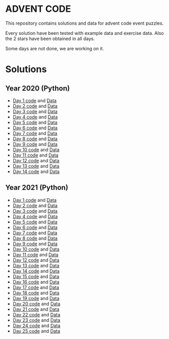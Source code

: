 # ADVENT CODE

This repository contains solutions and data for advent code event puzzles.

Every solution have been tested with example data and exercise data. Also the 2 stars have been obtained in all days.

Some days are not done, we are working on it.

# Solutions

## Year 2020 (Python)

- [Day 1 code](./2020-2021/day1.py) and [Data](./2020-2021/data/day1.data.txt)
- [Day 2 code](./2020-2021/day2.py) and [Data](./2020-2021/data/day2.data.txt)
- [Day 3 code](./2020-2021/day3.py) and [Data](./2020-2021/data/day3.data.txt)
- [Day 4 code](./2020-2021/day4.py) and [Data](./2020-2021/data/day4.data.txt)
- [Day 5 code](./2020-2021/day5.py) and [Data](./2020-2021/data/day5.data.txt)
- [Day 6 code](./2020-2021/day6.py) and [Data](./2020-2021/data/day6.data.txt)
- [Day 7 code](./2020-2021/day7.py) and [Data](./2020-2021/data/day7.data.txt)
- [Day 8 code](./2020-2021/day8.py) and [Data](./2020-2021/data/day8.data.txt)
- [Day 9 code](./2020-2021/day9.py) and [Data](./2020-2021/data/day9.data.txt)
- [Day 10 code](./2020-2021/day10.py) and [Data](./2020-2021/data/day10.data.txt)
- [Day 11 code](./2020-2021/day11.py) and [Data](./2020-2021/data/day11.data.txt)
- [Day 12 code](./2020-2021/day12.py) and [Data](./2020-2021/data/day12.data.txt)
- [Day 13 code](./2020-2021/day13.py) and [Data](./2020-2021/data/day13.data.txt)
- [Day 14 code](./2020-2021/day14.py) and [Data](./2020-2021/data/day14.data.txt)

## Year 2021 (Python)

- [Day 1 code](./2021-2022/day1.py) and [Data](./2021-2022/data/day1.data.txt)
- [Day 2 code](./2021-2022/day2.py) and [Data](./2021-2022/data/day2.data.txt)
- [Day 3 code](./2021-2022/day3.py) and [Data](./2021-2022/data/day3.data.txt)
- [Day 4 code](./2021-2022/day4.py) and [Data](./2021-2022/data/day4.data.txt)
- [Day 5 code](./2021-2022/day5.py) and [Data](./2021-2022/data/day5.data.txt)
- [Day 6 code](./2021-2022/day6.py) and [Data](./2021-2022/data/day6.data.txt)
- [Day 7 code](./2021-2022/day7.py) and [Data](./2021-2022/data/day7.data.txt)
- [Day 8 code](./2021-2022/day8.py) and [Data](./2021-2022/data/day8.data.txt)
- [Day 9 code](./2021-2022/day9.py) and [Data](./2021-2022/data/day9.data.txt)
- [Day 10 code](./2021-2022/day10.py) and [Data](./2021-2022/data/day10.data.txt)
- [Day 11 code](./2021-2022/day11.py) and [Data](./2021-2022/data/day11.data.txt)
- [Day 12 code](./2021-2022/day12.py) and [Data](./2021-2022/data/day12.data.txt)
- [Day 13 code](./2021-2022/day13.py) and [Data](./2021-2022/data/day13.data.txt)
- [Day 14 code](./2021-2022/day14.py) and [Data](./2021-2022/data/day14.data.txt)
- [Day 15 code](./2021-2022/day15.py) and [Data](./2021-2022/data/day15.data.txt)
- [Day 16 code](./2021-2022/day16.py) and [Data](./2021-2022/data/day16.data.txt)
- [Day 17 code](./2021-2022/day17.py) and [Data](./2021-2022/data/day17.data.txt)
- [Day 18 code](./2021-2022/day18.py) and [Data](./2021-2022/data/day18.data.txt)
- [Day 19 code](./2021-2022/day19.py) and [Data](./2021-2022/data/day19.data.txt)
- [Day 20 code](./2021-2022/day20.py) and [Data](./2021-2022/data/day20.data.txt)
- [Day 21 code](./2021-2022/day21.py) and [Data](./2021-2022/data/day21.data.txt)
- [Day 22 code](./2021-2022/day22.py) and [Data](./2021-2022/data/day22.data.txt)
- [Day 23 code](./2021-2022/day23.py) and [Data](./2021-2022/data/day23.data.txt)
- [Day 24 code](./2021-2022/day24.py) and [Data](./2021-2022/data/day24.data.txt)
- [Day 25 code](./2021-2022/day25.py) and [Data](./2021-2022/data/day25.data.txt)
